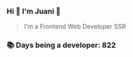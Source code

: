 ### Hi 👋 I&#39;m Juani 🦁

> I&#39;m a Frontend Web Developer SSR

### 📚 Days being a developer: 822
